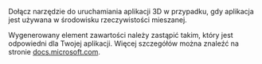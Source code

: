﻿Dołącz narzędzie do uruchamiania aplikacji 3D w przypadku, gdy aplikacja jest używana w środowisku rzeczywistości mieszanej.

Wygenerowany element zawartości należy zastąpić takim, który jest odpowiedni dla Twojej aplikacji. Więcej szczegółów można znaleźć na stronie [docs.microsoft.com](https://docs.microsoft.com/pl-pl/windows/mixed-reality/3d-app-launcher-design-guidance).
